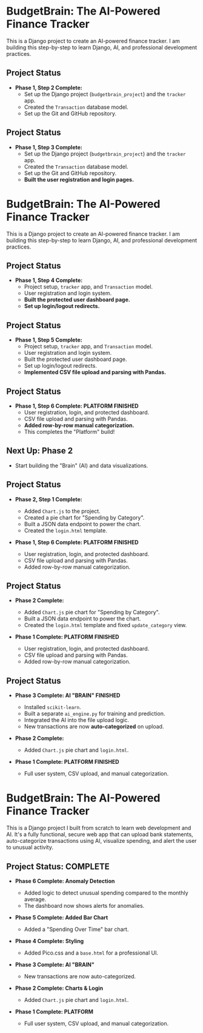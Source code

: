 # BudgetBrain: The AI-Powered Finance Tracker

This is a Django project to create an AI-powered finance tracker. I am building this step-by-step to learn Django, AI, and professional development practices.

## Project Status

* **Phase 1, Step 2 Complete:**
    * Set up the Django project (`budgetbrain_project`) and the `tracker` app.
    * Created the `Transaction` database model.
    * Set up the Git and GitHub repository.

## Project Status

* **Phase 1, Step 3 Complete:**
    * Set up the Django project (`budgetbrain_project`) and the `tracker` app.
    * Created the `Transaction` database model.
    * Set up the Git and GitHub repository.
    * **Built the user registration and login pages.**

# BudgetBrain: The AI-Powered Finance Tracker

This is a Django project to create an AI-powered finance tracker. I am building this step-by-step to learn Django, AI, and professional development practices.

## Project Status

* **Phase 1, Step 4 Complete:**
    * Project setup, `tracker` app, and `Transaction` model.
    * User registration and login system.
    * **Built the protected user dashboard page.**
    * **Set up login/logout redirects.**
## Project Status

* **Phase 1, Step 5 Complete:**
    * Project setup, `tracker` app, and `Transaction` model.
    * User registration and login system.
    * Built the protected user dashboard page.
    * Set up login/logout redirects.
    * **Implemented CSV file upload and parsing with Pandas.**

## Project Status

* **Phase 1, Step 6 Complete: PLATFORM FINISHED**
    * User registration, login, and protected dashboard.
    * CSV file upload and parsing with Pandas.
    * **Added row-by-row manual categorization.**
    * This completes the "Platform" build!

## Next Up: Phase 2

* Start building the "Brain" (AI) and data visualizations.
## Project Status

* **Phase 2, Step 1 Complete:**
    * Added `Chart.js` to the project.
    * Created a pie chart for "Spending by Category".
    * Built a JSON data endpoint to power the chart.
    * Created the `login.html` template.

* **Phase 1, Step 6 Complete: PLATFORM FINISHED**
    * User registration, login, and protected dashboard.
    * CSV file upload and parsing with Pandas.
    * Added row-by-row manual categorization.
## Project Status

* **Phase 2 Complete:**
    * Added `Chart.js` pie chart for "Spending by Category".
    * Built a JSON data endpoint to power the chart.
    * Created the `login.html` template and fixed `update_category` view.

* **Phase 1 Complete: PLATFORM FINISHED**
    * User registration, login, and protected dashboard.
    * CSV file upload and parsing with Pandas.
    * Added row-by-row manual categorization.
## Project Status

* **Phase 3 Complete: AI "BRAIN" FINISHED**
    * Installed `scikit-learn`.
    * Built a separate `ai_engine.py` for training and prediction.
    * Integrated the AI into the file upload logic.
    * New transactions are now **auto-categorized** on upload.

* **Phase 2 Complete:**
    * Added `Chart.js` pie chart and `login.html`.

* **Phase 1 Complete: PLATFORM FINISHED**
    * Full user system, CSV upload, and manual categorization.

# BudgetBrain: The AI-Powered Finance Tracker

This is a Django project I built from scratch to learn web development and AI. It's a fully functional, secure web app that can upload bank statements, auto-categorize transactions using AI, visualize spending, and alert the user to unusual activity.

## Project Status: COMPLETE

* **Phase 6 Complete: Anomaly Detection**
    * Added logic to detect unusual spending compared to the monthly average.
    * The dashboard now shows alerts for anomalies.

* **Phase 5 Complete: Added Bar Chart**
    * Added a "Spending Over Time" bar chart.

* **Phase 4 Complete: Styling**
    * Added Pico.css and a `base.html` for a professional UI.

* **Phase 3 Complete: AI "BRAIN"**
    * New transactions are now auto-categorized.

* **Phase 2 Complete: Charts & Login**
    * Added `Chart.js` pie chart and `login.html`.

* **Phase 1 Complete: PLATFORM**
    * Full user system, CSV upload, and manual categorization.